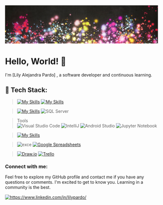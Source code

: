 ![Banner](https://github.com/Lilypar59/Lilypar59/blob/main/R.jpg)

# Hello, World! 👋

I'm [Lily Alejandra Pardo] , a software developer  and continuous learning.


## 🔧 Tech Stack:



> [![My Skills](https://skillicons.dev/icons?i=cs,py,java,js,html,css,bootstrap,angular,react)](https://skillicons.dev)
>  [![My Skills](https://skillicons.dev/icons?i=arduino)](https://skillicons.dev)

> [![My Skills](https://skillicons.dev/icons?i=mysql,postgres)](https://skillicons.dev) <img src="https://github.com/marwin1991/profile-technology-icons/assets/19180175/3b371807-db7c-45b4-8720-c0cfc901680a" alt="SQL Server" width="50" height="50">



> Tools  
> <img src="https://user-images.githubusercontent.com/25181517/192108891-d86b6220-e232-423a-bf5f-90903e6887c3.png" alt="Visual Studio Code" title="Visual Studio Code" width="50" height="50"> <img src="https://user-images.githubusercontent.com/25181517/192108890-200809d1-439c-4e23-90d3-b090cf9a4eea.png" alt="IntelliJ" title="IntelliJ" width="50" height="50"> <img src="https://user-images.githubusercontent.com/25181517/192108895-20dc3343-43e3-4a54-a90e-13a4abbc57b9.png" alt="Android Studio" title="Android Studio" width="50" height="50"> <img src="https://user-images.githubusercontent.com/25181517/183914128-3fc88b4a-4ac1-40e6-9443-9a30182379b7.png" alt="Jupyter Notebook" title="Jupyter Notebook" width="50" height="50">

> [![My Skills](https://skillicons.dev/icons?i=ai,ps,xd)](https://skillicons.dev) 

> ![exce](https://img.shields.io/badge/Microsoft_Excel-217346?style=for-the-badge&logo=microsoft-excel&logoColor=white) [![Google Spreadsheets](https://img.shields.io/badge/Google%20Spreadsheets-0F9D58?style=for-the-badge&logo=google-sheets&logoColor=white)](https://docs.google.com/spreadsheets) 

> [![Draw.io](https://img.shields.io/badge/Draw.io-F00000?style=for-the-badge&logo=dart&logoColor=white)](https://app.diagrams.net/) [![Trello](https://img.shields.io/badge/Trello-0079BF?style=for-the-badge&logo=trello&logoColor=white)](https://trello.com/)

<h3 align="left">Connect with me:</h3>
Feel free to explore my GitHub profile and contact me if you have any questions or comments. I'm excited to get to know you.
Learning in a community is the best.
<p align="left">
<a href="https://www.linkedin.com/in/lilypardo/" target="blank"><img align="center" src="https://raw.githubusercontent.com/rahuldkjain/github-profile-readme-generator/master/src/images/icons/Social/linked-in-alt.svg" alt="https://www.linkedin.com/in/lilypardo/" height="30" width="40" /></a>
</p>
